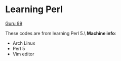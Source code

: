 # Learning Perl 
[Guru 99](https://www.guru99.com/perl-tutorials.html "Perl tutorial website")

These codes are from learning Perl 5.\ 
**Machine info**: 
* Arch Linux
* Perl 5
* Vim editor

